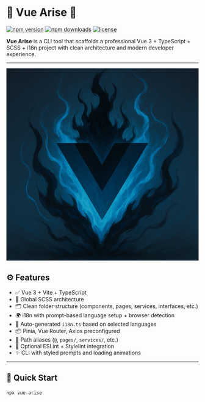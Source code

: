 # 🔷 Vue Arise 🔷

[![npm version](https://img.shields.io/npm/v/vue-arise.svg?style=flat-square)](https://www.npmjs.com/package/vue-arise)
[![npm downloads](https://img.shields.io/npm/dm/vue-arise.svg?style=flat-square)](https://www.npmjs.com/package/vue-arise)
[![license](https://img.shields.io/npm/l/vue-arise.svg?style=flat-square)](./LICENSE)

**Vue Arise** is a CLI tool that scaffolds a professional Vue 3 + TypeScript + SCSS + i18n project with clean architecture and modern developer experience.

---

![Vue Arise banner](/assets/vue-arise.png)

## ⚙️ Features

- ✅ Vue 3 + Vite + TypeScript
- 🎨 Global SCSS architecture
- 🗂 Clean folder structure (components, pages, services, interfaces, etc.)
- 🌍 i18n with prompt-based language setup + browser detection
- 🧠 Auto-generated `i18n.ts` based on selected languages
- 📦 Pinia, Vue Router, Axios preconfigured
- 🎯 Path aliases (`@`, `pages/`, `services/`, etc.)
- 🧹 Optional ESLint + Stylelint integration
- ✨ CLI with styled prompts and loading animations

---

## 🚀 Quick Start

```bash
npx vue-arise
